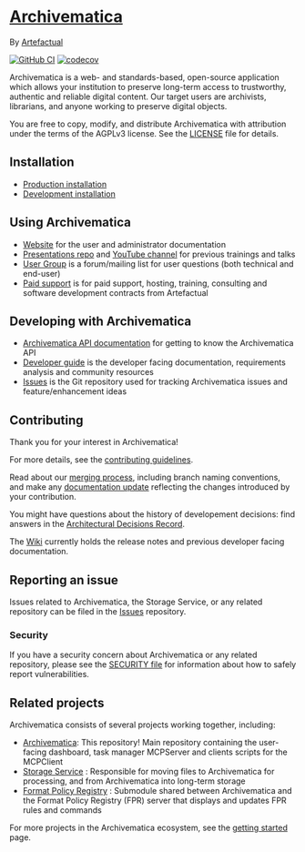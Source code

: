# [Archivematica]

By [Artefactual]

[![GitHub CI]][Test workflow]
[![codecov]][Archivematica Codecov]

Archivematica is a web- and standards-based, open-source application which
allows your institution to preserve long-term access to trustworthy,
authentic and reliable digital content.
Our target users are archivists, librarians, and anyone working to preserve
digital objects.

You are free to copy, modify, and distribute Archivematica with attribution
under the terms of the AGPLv3 license.
See the [LICENSE] file for details.

## Installation

* [Production installation]
* [Development installation]

## Using Archivematica

* [Website] for the user and administrator documentation
* [Presentations repo] and [YouTube channel] for previous trainings and talks
* [User Group] is a forum/mailing list for user questions (both
technical and end-user)
* [Paid support] is for paid support, hosting, training, consulting
and software development contracts from Artefactual

## Developing with Archivematica

* [Archivematica API documentation] for getting to know the Archivematica API
* [Developer guide] is the developer facing documentation, requirements
analysis and community resources
* [Issues] is the Git repository used for tracking Archivematica issues
and feature/enhancement ideas

## Contributing

Thank you for your interest in Archivematica!

For more details, see the [contributing guidelines].

Read about our [merging process], including branch naming conventions, and
make any [documentation update] reflecting the changes introduced by your
contribution.

You might have questions about the history of developement decisions: find
answers in the [Architectural Decisions Record].

The [Wiki] currently holds the release notes and previous developer facing
documentation.

## Reporting an issue

Issues related to Archivematica, the Storage Service, or any related
repository can be filed in the [Issues] repository.

### Security

If you have a security concern about Archivematica or any related repository,
please see the [SECURITY file] for information about how to
safely report vulnerabilities.

## Related projects

Archivematica consists of several projects working together, including:

* [Archivematica][Archivematica GitHub]: This repository! Main
  repository containing the user-facing dashboard, task manager
  MCPServer and clients scripts for the MCPClient
* [Storage Service] : Responsible for moving files to Archivematica for
  processing, and from Archivematica into long-term storage
* [Format Policy Registry] : Submodule shared between Archivematica and
  the Format Policy Registry (FPR) server that displays and updates FPR
  rules and commands

For more projects in the Archivematica ecosystem,
see the [getting started] page.

[Architectural Decisions Record]: https://adr.archivematica.org/
[Archivematica API documentation]: https://archivematica.org/fr/docs/archivematica-1.15/dev-manual/api/api-reference-archivematica/#api-reference-archivematica
[Archivematica Codecov]: https://codecov.io/gh/artefactual/archivematica
[Archivematica GitHub]: https://github.com/artefactual/archivematica
[Archivematica]: https://www.archivematica.org/
[Artefactual]: https://www.artefactual.com/
[codecov]: https://codecov.io/gh/artefactual/archivematica/branch/qa/1.x/graph/badge.svg?token=tKlfjhmrlC
[contributing guidelines]: https://github.com/artefactual/archivematica/blob/qa/1.x/CONTRIBUTING.md
[Developer guide]: https://github.com/artefactual/archivematica/blob/qa/1.x/hack/README.md
[Development installation]: https://github.com/artefactual/archivematica/tree/qa/1.x/hack
[documentation update]: https://github.com/artefactual/archivematica-docs/wiki
[Format Policy Registry]: https://github.com/artefactual/archivematica/tree/qa/1.x/src/dashboard/src/fpr
[getting started]: https://wiki.archivematica.org/Getting_started#Projects
[GitHub CI]: https://github.com/artefactual/archivematica/actions/workflows/test.yml/badge.svg
[Issues]: https://github.com/archivematica/Issues
[LICENSE]: LICENSE
[merging process]: https://wiki.archivematica.org/Merging
[Paid support]: https://www.artefactual.com/services/
[Production installation]: https://www.archivematica.org/docs/latest/admin-manual/installation-setup/installation/installation/
[SECURITY file]: SECURITY.md
[Presentations repo]: https://fr.slideshare.net/Archivematica/presentations
[Storage Service]: https://github.com/artefactual/archivematica-storage-service
[Test workflow]: https://github.com/artefactual/archivematica/actions/workflows/test.yml
[User Group]: https://groups.google.com/forum/#!forum/archivematica
[Website]: https://www.archivematica.org/
[Wiki]: https://www.archivematica.org/wiki/Development
[YouTube channel]: https://www.youtube.com/@ArtefactualSystems
